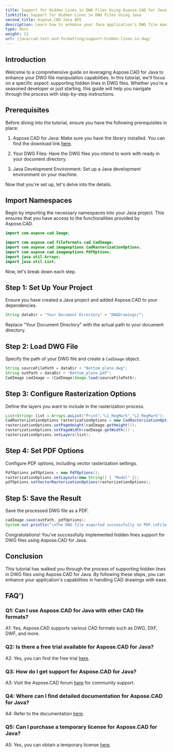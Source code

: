 ```yaml
---
title: Support for Hidden Lines in DWG Files Using Aspose.CAD for Java
linktitle: Support for Hidden Lines in DWG Files Using Java
second_title: Aspose.CAD Java API
description: Learn how to enhance your Java application's DWG file manipulation capabilities using Aspose.CAD. Follow our step-by-step guide for hidden lines support. Boost your CAD drawing handling with ease.
type: docs
weight: 11
url: /java/cad-text-and-formatting/support-hidden-lines-in-dwg/
---
```

## Introduction

Welcome to a comprehensive guide on leveraging Aspose.CAD for Java to enhance your DWG file manipulation capabilities. In this tutorial, we'll focus on a specific aspect: supporting hidden lines in DWG files. Whether you're a seasoned developer or just starting, this guide will help you navigate through the process with step-by-step instructions.

## Prerequisites

Before diving into the tutorial, ensure you have the following prerequisites in place:

1. Aspose.CAD for Java: Make sure you have the library installed. You can find the download link [here](https://releases.aspose.com/cad/java/).

2. Your DWG Files: Have the DWG files you intend to work with ready in your document directory.

3. Java Development Environment: Set up a Java development environment on your machine.

Now that you're set up, let's delve into the details.

## Import Namespaces

Begin by importing the necessary namespaces into your Java project. This ensures that you have access to the functionalities provided by Aspose.CAD.

```java
import com.aspose.cad.Image;

import com.aspose.cad.fileformats.cad.CadImage;
import com.aspose.cad.imageoptions.CadRasterizationOptions;
import com.aspose.cad.imageoptions.PdfOptions;
import java.util.Arrays;
import java.util.List;
```

Now, let's break down each step.

## Step 1: Set Up Your Project

Ensure you have created a Java project and added Aspose.CAD to your dependencies.

```java
String dataDir = "Your Document Directory" + "DWGDrawings/";
```

Replace "Your Document Directory" with the actual path to your document directory.

## Step 2: Load DWG File

Specify the path of your DWG file and create a `CadImage` object.

```java
String sourceFilePath = dataDir + "Bottom_plate.dwg";
String outPath = dataDir + "Bottom_plate.pdf";
CadImage cadImage = (CadImage)Image.load(sourceFilePath);
```

## Step 3: Configure Rasterization Options

Define the layers you want to include in the rasterization process.

```java
List<String> list = Arrays.asList("Print","L1_RegMark","L2_RegMark");
CadRasterizationOptions rasterizationOptions = new CadRasterizationOptions();
rasterizationOptions.setPageHeight(cadImage.getHeight());
rasterizationOptions.setPageWidth(cadImage.getWidth()) ;
rasterizationOptions.setLayers(list);
```

## Step 4: Set PDF Options

Configure PDF options, including vector rasterization settings.

```java
PdfOptions pdfOptions = new PdfOptions();
rasterizationOptions.setLayouts(new String[] { "Model" });
pdfOptions.setVectorRasterizationOptions(rasterizationOptions);
```

## Step 5: Save the Result

Save the processed DWG file as a PDF.

```java
cadImage.save(outPath, pdfOptions);
System.out.println("\nThe DWG file exported successfully to PDF.\nFile saved at " + dataDir);
```

Congratulations! You've successfully implemented hidden lines support for DWG files using Aspose.CAD for Java.

## Conclusion

This tutorial has walked you through the process of supporting hidden lines in DWG files using Aspose.CAD for Java. By following these steps, you can enhance your application's capabilities in handling CAD drawings with ease.

## FAQ')

### Q1: Can I use Aspose.CAD for Java with other CAD file formats?

A1: Yes, Aspose.CAD supports various CAD formats such as DWG, DXF, DWF, and more.

### Q2: Is there a free trial available for Aspose.CAD for Java?

A2: Yes, you can find the free trial [here](https://releases.aspose.com/).

### Q3: How do I get support for Aspose.CAD for Java?

A3: Visit the Aspose.CAD forum [here](https://forum.aspose.com/c/cad/19) for community support.

### Q4: Where can I find detailed documentation for Aspose.CAD for Java?

A4: Refer to the documentation [here](https://reference.aspose.com/cad/java/).

### Q5: Can I purchase a temporary license for Aspose.CAD for Java?

A5: Yes, you can obtain a temporary license [here](https://purchase.aspose.com/temporary-license/).

